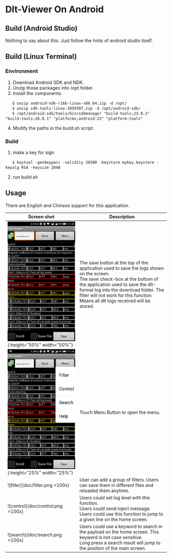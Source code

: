 # Dlt-Viewer On Android

## Build (Android Studio)

Nothing to say about this. Just follow the hints of android studio itself.

## Build (Linux Terminal)

### Environment
1. Download Android SDK and NDK.
2. Unzip those packages into /opt folder.
3. Install the components.
```(base)
   $ unzip android-ndk-r16b-linux-x86_64.zip -d /opt/
   $ unzip sdk-tools-linux-3859397.zip -d /opt/android-sdk/
   $ /opt/android-sdk/tools/bin/sdkmanager "build-tools;23.0.3" "build-tools;26.0.1" "platforms;android-23" "platform-tools"
```
4. Modify the paths in the build.sh script.

### Build
1. make a key for sign
```(shell)
   $ keytool -genkeypair -validity 36500 -keystore mykey.keystore -keyalg RSA -keysize 2048
```
2. run build.sh


## Usage

There are English and Chinese support for this application.

| Screen shot                 | Description                              |
| --------------------------- | ---------------------------------------- |
| ![home](doc/home.png){:height="50%" width="50%"}       | The save button at the top of the application used to save the logs shown on the screen. <br/> The save check-box at the bottom of the application used to save the dlt-format log into the download folder. The filter will not work for this function. Means all dlt logs received will be stored. |
| ![menu](doc/menu.png){:height="25%" width="25%"}       | Touch Menu Button to open the menu.   |
| ![filter](doc/filter.png =100x)   | User can add a group of filters. Users can save them in different files and reloaded them anytime. |
| ![control](doc/control.png =100x) | Users could set log level with this function. <br/> Users could send inject message.  <br/> Users could use this function to jump to a given line on the home screen. |
| ![search](doc/search.png =100x)   | Users could use a keyword to search in the payload on the home screen. This keyword is not case sensitive.  <br/> Long press a search result will jump to the position of the main screen. |
